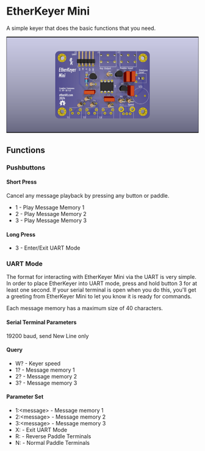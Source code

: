 # EtherKeyer Mini

A simple keyer that does the basic functions that you need.

![](PCB/EtherKeyerMini.png)

## Functions

### Pushbuttons
#### Short Press
Cancel any message playback by pressing any button or paddle.
- 1 - Play Message Memory 1
- 2 - Play Message Memory 2
- 3 - Play Message Memory 3

#### Long Press
- 3 - Enter/Exit UART Mode


### UART Mode
The format for interacting with EtherKeyer Mini via the UART is very simple. In order to place EtherKeyer into UART mode, press and hold button 3 for at least one second. If your serial terminal is open when you do this, you'll get a greeting from EtherKeyer Mini to let you know it is ready for commands.

Each message memory has a maximum size of 40 characters.

#### Serial Terminal Parameters
19200 baud, send New Line only

#### Query
- W? - Keyer speed
- 1? - Message memory 1
- 2? - Message memory 2
- 3? - Message memory 3

#### Parameter Set
- 1:\<message> - Message memory 1
- 2:\<message> - Message memory 2
- 3:\<message> - Message memory 3
- X: - Exit UART Mode
- R: - Reverse Paddle Terminals
- N: - Normal Paddle Terminals
